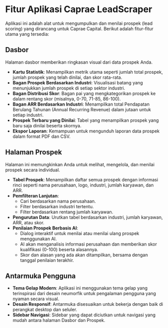 # Fitur Aplikasi Caprae LeadScraper

Aplikasi ini adalah alat untuk mengumpulkan dan menilai prospek (lead scoring) yang dirancang untuk Caprae Capital. Berikut adalah fitur-fitur utama yang tersedia:

## Dasbor

Halaman dasbor memberikan ringkasan visual dari data prospek Anda.

- **Kartu Statistik**: Menampilkan metrik utama seperti jumlah total prospek, jumlah prospek yang telah dinilai, dan skor rata-rata.
- **Bagan Prospek Berdasarkan Industri**: Visualisasi batang yang menunjukkan jumlah prospek di setiap sektor industri.
- **Bagan Distribusi Skor**: Bagan pai yang mengkategorikan prospek ke dalam rentang skor (misalnya, 0-70, 71-85, 86-100).
- **Bagan ARR Berdasarkan Industri**: Menampilkan total Pendapatan Berulang Tahunan (Annual Recurring Revenue) dalam jutaan untuk setiap industri.
- **Prospek Terbaru yang Dinilai**: Tabel yang menampilkan prospek yang baru saja dinilai beserta skornya.
- **Ekspor Laporan**: Kemampuan untuk mengunduh laporan data prospek dalam format PDF dan CSV.

## Halaman Prospek

Halaman ini memungkinkan Anda untuk melihat, mengelola, dan menilai prospek secara individual.

- **Tabel Prospek**: Menampilkan daftar semua prospek dengan informasi rinci seperti nama perusahaan, logo, industri, jumlah karyawan, dan ARR.
- **Pemfilteran Lanjutan**:
    - Cari berdasarkan nama perusahaan.
    - Filter berdasarkan industri tertentu.
    - Filter berdasarkan rentang jumlah karyawan.
- **Pengurutan Data**: Urutkan tabel berdasarkan industri, jumlah karyawan, ARR, atau skor.
- **Penilaian Prospek Berbasis AI**:
    - Dialog interaktif untuk menilai atau menilai ulang prospek menggunakan AI.
    - AI akan menganalisis informasi perusahaan dan memberikan skor kualifikasi (0-100) beserta alasannya.
    - Skor dan alasan yang ada akan ditampilkan, bersama dengan tanggal penilaian terakhir.

## Antarmuka Pengguna

- **Tema Gelap Modern**: Aplikasi ini menggunakan tema gelap yang terinspirasi dari desain neumorfik untuk pengalaman pengguna yang nyaman secara visual.
- **Desain Responsif**: Antarmuka disesuaikan untuk bekerja dengan baik di perangkat desktop dan seluler.
- **Sidebar Navigasi**: Sidebar yang dapat diciutkan untuk navigasi yang mudah antara halaman Dasbor dan Prospek.
